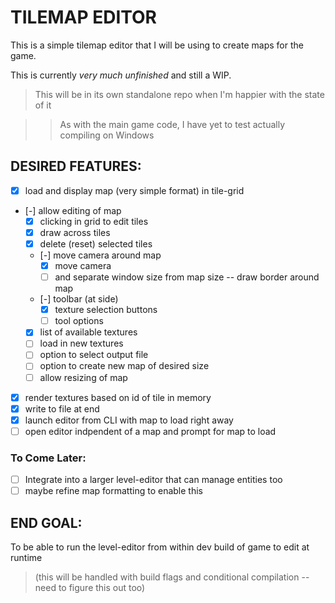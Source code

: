 # TILEMAP EDITOR

This is a simple tilemap editor that I will be using to create maps for the game. 

This is currently _*very much unfinished*_ and still a WIP.

> This will be in its own standalone repo when I'm happier with the state of it

>> As with the main game code, I have yet to test actually compiling on Windows

## DESIRED FEATURES:

- [x] load and display map (very simple format) in tile-grid
- [-] allow editing of map
    - [x] clicking in grid to edit tiles
    - [x] draw across tiles
    - [x] delete (reset) selected tiles
    - [-] move camera around map 
        - [x] move camera
        - [ ] and separate window size from map size -- draw border around map
    - [-] toolbar (at side)
        - [x] texture selection buttons
        - [ ] tool options
    - [x] list of available textures
    - [ ] load in new textures
    - [ ] option to select output file
    - [ ] option to create new map of desired size
    - [ ] allow resizing of map
- [x] render textures based on id of tile in memory
- [x] write to file at end
- [x] launch editor from CLI with map to load right away
- [ ] open editor indpendent of a map and prompt for map to load

### To Come Later:

- [ ] Integrate into a larger level-editor that can manage entities too
- [ ] maybe refine map formatting to enable this

## END GOAL:

To be able to run the level-editor from within dev build of game to edit at runtime
> (this will be handled with build flags and conditional compilation -- need to figure this out too)
